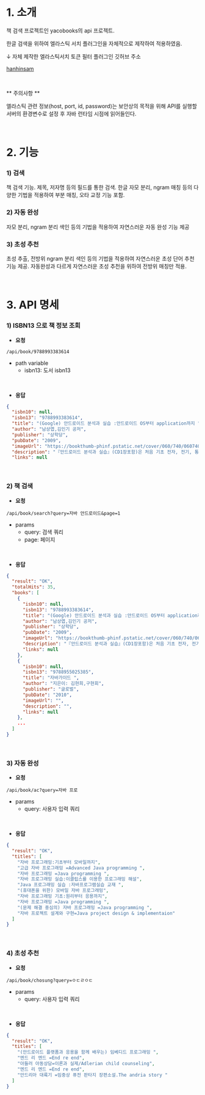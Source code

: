 # 1. 소개

책 검색 프로젝트인 yacobooks의 api 프로젝트.

한글 검색을 위하여 엘라스틱 서치 플러그인을 자체적으로 제작하여 적용하였음.

↓ 자체 제작한 엘라스틱서치 토큰 필터 플러그인 깃허브 주소

[hanhinsam](https://github.com/yaincoding/hanhinsam)

<br>

** 주의사항 **

엘라스틱 관련 정보(host, port, id, password)는 보안상의 목적을 위해 API를 실행할 서버의 환경변수로 설정 후 자바 런타임 시점에 읽어들인다.

<br>

# 2. 기능

### 1) 검색

책 검색 기능. 제목, 저자명 등의 필드를 통한 검색. 한글 자모 분리, ngram 매칭 등의 다양한 기법을 적용하여 부분 매칭, 오타 교정 기능 포함.

### 2) 자동 완성

자모 분리, ngram 분리 색인 등의 기법을 적용하여 자연스러운 자동 완성 기능 제공

### 3) 초성 추천

초성 추출, 전방위 ngram 분리 색인 등의 기법을 적용하여 자연스러운 초성 단어 추천 기능 제공. 자동완성과 다르게 자연스러운 초성 추천을 위하여 전방위 매칭만 적용.

<br>

# 3. API 명세

### 1) ISBN13 으로 책 정보 조회

+ **요청**

``` http
/api/book/9788993383614
```

+ path variable
  + isbn13: 도서 isbn13

<br>

+ **응답**

``` json
{
  "isbn10": null,
  "isbn13": "9788993383614",
  "title": "(Google) 안드로이드 분석과 실습 :안드로이드 OS부터 application까지 ",
  "author": "남상엽,김인기 공저",
  "publisher": "상학당",
  "pubDate": "2009",
  "imageUrl": "https://bookthumb-phinf.pstatic.net/cover/060/740/06074095.jpg?type=m1&udate=20141122",
  "description": "『안드로이드 분석과 실습』(CD1장포함)은 처음 기초 전자, 전기, 통신, 컴퓨터, 제어 및 응용을 접하는 학생에게 기본적이며 쉽고 빠르게 접근할 수 있도록 초점을 맞춘 교재이다.",
  "links": null

```

<br>

### 2) 책 검색

+ **요청**

``` http
/api/book/search?query=자바 안드로이드&page=1
```

+ params
  + query: 검색 쿼리
  + page: 페이지

<br>

+ **응답**

``` json
{
  "result": "OK",
  "totalHits": 35,
  "books": [
    {
      "isbn10": null,
      "isbn13": "9788993383614",
      "title": "(Google) 안드로이드 분석과 실습 :안드로이드 OS부터 application까지 ",
      "author": "남상엽,김인기 공저",
      "publisher": "상학당",
      "pubDate": "2009",
      "imageUrl": "https://bookthumb-phinf.pstatic.net/cover/060/740/06074095.jpg?type=m1&udate=20141122",
      "description": "『안드로이드 분석과 실습』(CD1장포함)은 처음 기초 전자, 전기, 통신, 컴퓨터, 제어 및 응용을 접하는 학생에게 기본적이며 쉽고 빠르게 접근할 수 있도록 초점을 맞춘 교재이다.",
      "links": null
    },
    {
      "isbn10": null,
      "isbn13": "9788955025385",
      "title": "자바가이드 ",
      "author": "지은이: 김현희,구현회",
      "publisher": "글로벌",
      "pubDate": "2010",
      "imageUrl": "",
      "description": "",
      "links": null
    },
    ...
  ]
}
```

<br>

### 3) 자동 완성

+ **요청**

``` http
/api/book/ac?query=자바 프로
```

+ params
  + query: 사용자 입력 쿼리

<br>

+ **응답**

``` json
{
  "result": "OK",
  "titles": [
    "자바 프로그래밍:기초부터 모바일까지",
    "고급 자바 프로그래밍 =Advanced Java programming ",
    "자바 프로그래밍 =Java programming ",
    "자바 프로그래밍 실습:이클립스를 이용한 프로그래밍 해설",
    "Java 프로그래밍 실습 :자바프로그램실습 교재 ",
    "(휴대폰을 위한) 모바일 자바 프로그래밍",
    "자바 프로그래밍 기초:원리부터 응용까지",
    "자바 프로그래밍 =Java programming ",
    "(문제 해결 중심의) 자바 프로그래밍 =Java programming ",
    "자바 프로젝트 설계와 구현=Java project design & implementaion"
  ]
}
```

<br>

### 4) 초성 추천

+ **요청**

``` http
/api/book/chosung?query=ㅇㄷㄹㅇㄷ
```

+ params
  + query: 사용자 입력 쿼리

<br>

+ **응답**

``` json
{
  "result": "OK",
  "titles": [
    "(안드로이드 플랫폼과 응용을 함께 배우는) 임베디드 프로그래밍 ",
    "엔드 리 엔드 =End re end",
    "아들러 아동상담=이론과 실제/Adlerian child counseling",
    "엔드 리 엔드 =End re end",
    "안드리아 대륙기 =임중상 퓨전 판타지 장편소설.The andria story "
  ]
}
```